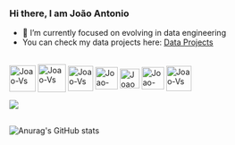 ### Hi there, I am João Antonio

- 🌱 I’m currently focused on evolving in data engineering
- You can check my data projects here: [Data Projects](https://github.com/joaoaos/Data-projects)

<div style ="display: inline_block"><br>	
  <img align="center" alt="Joao-Vs" height="47" width"57" src="https://cdn.jsdelivr.net/gh/devicons/devicon/icons/python/python-original.svg" />
  <img align="center" alt="Joao-Vs" height="50" width"60" src="https://download.logo.wine/logo/MySQL/MySQL-Logo.wine.png" />
  <img align="center" alt="Joao-Vs" height="45" width"55" src="https://cdn.jsdelivr.net/gh/devicons/devicon/icons/pandas/pandas-original-wordmark.svg" />
   <img align="center" alt="Joao-Vs" height="40" width"50" src="https://airflow.apache.org/docs/apache-airflow/1.10.6/_images/pin_large.png" />
  <img align="center" alt="Joao-Vs" height="35" width"35" src="https://upload.wikimedia.org/wikipedia/commons/thumb/9/93/Amazon_Web_Services_Logo.svg/1280px-Amazon_Web_Services_Logo.svg.png" />
  <img align="center" alt="Joao-Vs" height="40" width"50" src="https://cdn.jsdelivr.net/gh/devicons/devicon/icons/azure/azure-original.svg" />
  <img align="center" alt="Joao-Vs" height="45" width"55" src="https://cdn.jsdelivr.net/gh/devicons/devicon/icons/linux/linux-original.svg" /> 
 </div>

<a href="https://www.linkedin.com/in/joão-antonio-oliveira-saldanha-71839715a" target="_blank"><img src="https://img.shields.io/badge/LinkedIn-0077B5?style=for-the-badge&logo=linkedin&logoColor=white" target="_blank"></a>

##
  
![Anurag's GitHub stats](https://github-readme-stats.vercel.app/api?username=joa0-saldanha&show_icons=true&theme=radical)


